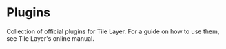 # Plugins
Collection of official plugins for Tile Layer. For a guide on how to use them, see Tile Layer's online manual.
